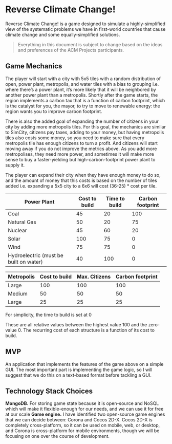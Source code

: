 # Reverse Climate Change!
Reverse Climate Change! is a game designed to simulate a highly-simplified view of the systematic problems we have in first-world countries that cause climate change and some equally-simplified solutions.
> Everything in this document is subject to change based on the ideas and preferences of the ACM Projects participants.
## Game Mechanics
The player will start with a city with 5x5 tiles with a random distribution of open, power plant, metropolis, and water tiles with a bias to grouping i.e. where there’s a power plant, it’s more likely that it will be neighbored by another power plant than a metropolis. Shortly after the game starts, the region implements a carbon tax that is a function of carbon footprint, which is the catalyst for you, the mayor, to try to move to renewable energy: the region wants you to improve carbon footprint. 

There is also the added goal of expanding the number of citizens in your city by adding more metropolis tiles. For this goal, the mechanics are similar to SimCity, citizens pay taxes, adding to your money, but having metropolis tiles also costs some money, so you need to make sure that every metropolis tile has enough citizens to turn a profit. And citizens will start moving away if you do not improve the metrics above. As you add more metropolises, they need more power, and sometimes it will make more sense to buy a faster-yielding but high-carbon-footprint power plant to supply it.

The player can expand their city when they have enough money to do so, and the amount of money that this costs is based on the number of tiles added i.e. expanding a 5x5 city to a 6x6 will cost (36-25) * cost per tile.

| Power Plant  | Cost to build | Time to build | Carbon footprint |
| ------------- | ------------- | ------------- | ------------- |
| Coal  | 45 | 20  | 100 |
| Natural Gas  | 50 | 20  | 75 |
| Nuclear  | 45 | 60  | 20 |
| Solar  | 100 | 75  | 0 |
| Wind  | 75 | 75  | 0 |
| Hydroelectric (must be built on water) | 40 | 100  | 0 |

| Metropolis  | Cost to build | Max. Citizens | Carbon footprint |
| ------------- | ------------- | ------------- | ------------- |
| Large  | 100 | 100  | 100 |
| Medium  | 50 | 50  | 50 |
| Large  | 25 | 25  | 25 |

For simplicity, the time to build is set at 0

These are all relative values between the highest value 100 and the zero-value 0. The recurring cost of each structure is a function of its cost to build.

## MVP
An application that implements the features of the game above on a simple GUI.  The most important part is implementing the game logic, so I will suggest that we do this on a text-based format before tackling a GUI.

## Technology Stack Choices
**MongoDB.** For storing game state because it is open-source and NoSQL which will make it flexible-enough for our needs, and we can use it for free at our scale
**Game engine.** I have identified two open-source game engines that we can decide between: Corona and Cocos 2D-X.  Cocos 2D-X is completely cross-platform, so it can be used on mobile, web, or desktop, and Corona is cross-platform for mobile environments, though we will be focusing on one over the course of development.
